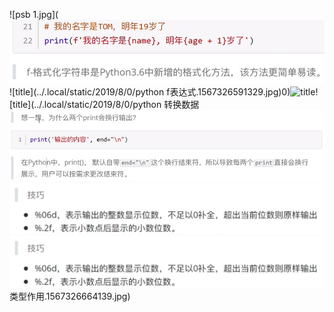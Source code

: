 ![psb 1.jpg](![title](https://raw.githubusercontent.com/XJZ-0707/imge/master/gitnote/2019/09/01/python%20f%E8%A1%A8%E8%BE%BE%E5%BC%8F-1567326572332.jpg)![title](../.local/static/2019/8/0/python f表达式.1567326591329.jpg)0)![title](https://i.loli.net/2019/09/01/Zd65kM8IWHSxNPm.jpg)![title](../.local/static/2019/8/0/python 转换数据![title](https://raw.githubusercontent.com/XJZ-0707/imge/master/gitnote/2019/09/01/python%E7%BB%93%E6%9D%9F%E7%AC%A6-1567326726344.jpg)![title](../.local/static/2019/8/0/python字符.1567326743666.jpg)![title](https://raw.githubusercontent.com/XJZ-0707/imge/master/gitnote/2019/09/01/python%E5%AD%97%E7%AC%A6-1567326746450.jpg)类型作用.1567326664139.jpg)